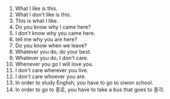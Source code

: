1. What I like is this.
2. What I don't like is this.
3. This is what I like.
4. Do you know why I came here?
6. I don't know why you came here.
7. tell me why you are here?
8. Do you know when we leave?
9. Whatever you do, do your best.
10. Whatever you do, I don't care.
11. Whenever you go I will love you.
12. I don't care wherever you live.
13. I don't care whoever you are.
14. In order to study English, you have to go to siwon school.
15. In order to go to 종로, you have to take a bus that goes to 종각.
